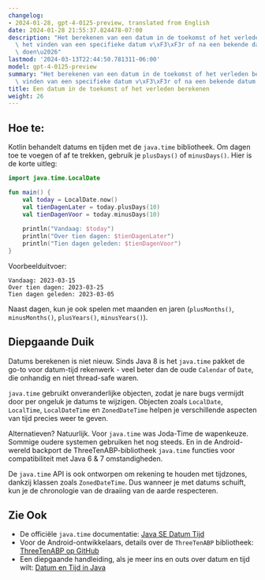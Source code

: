 ```yaml
---
changelog:
- 2024-01-28, gpt-4-0125-preview, translated from English
date: 2024-01-28 21:55:37.824478-07:00
description: "Het berekenen van een datum in de toekomst of het verleden betekent\
  \ het vinden van een specifieke datum v\xF3\xF3r of na een bekende datum. Programmeurs\
  \ doen\u2026"
lastmod: '2024-03-13T22:44:50.781311-06:00'
model: gpt-4-0125-preview
summary: "Het berekenen van een datum in de toekomst of het verleden betekent het\
  \ vinden van een specifieke datum v\xF3\xF3r of na een bekende datum."
title: Een datum in de toekomst of het verleden berekenen
weight: 26
---
```


## Hoe te:
Kotlin behandelt datums en tijden met de `java.time` bibliotheek. Om dagen toe te voegen of af te trekken, gebruik je `plusDays()` of `minusDays()`. Hier is de korte uitleg:

```kotlin
import java.time.LocalDate

fun main() {
    val today = LocalDate.now()
    val tienDagenLater = today.plusDays(10)
    val tienDagenVoor = today.minusDays(10)
    
    println("Vandaag: $today")
    println("Over tien dagen: $tienDagenLater")
    println("Tien dagen geleden: $tienDagenVoor")
}
```

Voorbeelduitvoer:

```
Vandaag: 2023-03-15
Over tien dagen: 2023-03-25
Tien dagen geleden: 2023-03-05
```

Naast dagen, kun je ook spelen met maanden en jaren (`plusMonths()`, `minusMonths()`, `plusYears()`, `minusYears()`).

## Diepgaande Duik
Datums berekenen is niet nieuw. Sinds Java 8 is het `java.time` pakket de go-to voor datum-tijd rekenwerk - veel beter dan de oude `Calendar` of `Date`, die onhandig en niet thread-safe waren.

`java.time` gebruikt onveranderlijke objecten, zodat je nare bugs vermijdt door per ongeluk je datums te wijzigen. Objecten zoals `LocalDate`, `LocalTime`, `LocalDateTime` en `ZonedDateTime` helpen je verschillende aspecten van tijd precies weer te geven.

Alternatieven? Natuurlijk. Voor `java.time` was Joda-Time de wapenkeuze. Sommige oudere systemen gebruiken het nog steeds. En in de Android-wereld backport de ThreeTenABP-bibliotheek `java.time` functies voor compatibiliteit met Java 6 & 7 omstandigheden.

De `java.time` API is ook ontworpen om rekening te houden met tijdzones, dankzij klassen zoals `ZonedDateTime`. Dus wanneer je met datums schuift, kun je de chronologie van de draaiing van de aarde respecteren.

## Zie Ook
- De officiële `java.time` documentatie: [Java SE Datum Tijd](https://docs.oracle.com/javase/tutorial/datetime/)
- Voor de Android-ontwikkelaars, details over de `ThreeTenABP` bibliotheek: [ThreeTenABP op GitHub](https://github.com/JakeWharton/ThreeTenABP)
- Een diepgaande handleiding, als je meer ins en outs over datum en tijd wilt: [Datum en Tijd in Java](https://www.baeldung.com/java-8-date-time-intro)
